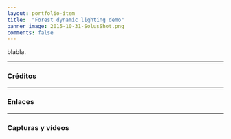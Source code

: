 ```yaml
---
layout: portfolio-item
title:  "Forest dynamic lighting demo"
banner_image: 2015-10-31-SolusShot.png
comments: false
---
```


blabla.

---

### Créditos

---

### Enlaces

---

### Capturas y vídeos